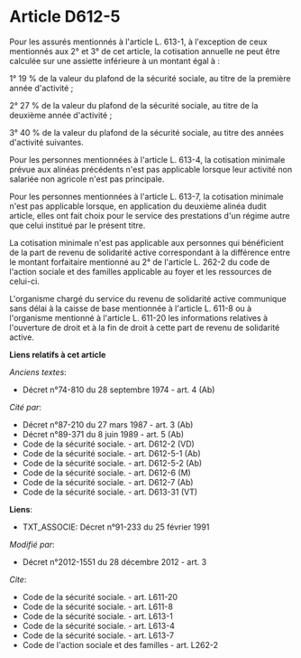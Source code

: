 # Article D612-5

Pour les assurés mentionnés à l'article L. 613-1, à l'exception de ceux mentionnés aux 2° et 3° de cet article, la cotisation
annuelle ne peut être calculée sur une assiette inférieure à un montant égal à : 

1° 19 % de la valeur du plafond de la sécurité sociale, au titre de la première année d'activité ; 

2° 27 % de la valeur du plafond de la sécurité sociale, au titre de la deuxième année d'activité ; 

3° 40 % de la valeur du plafond de la sécurité sociale, au titre des années d'activité suivantes. 

Pour les personnes mentionnées à l'article L. 613-4, la cotisation minimale prévue aux alinéas précédents n'est pas
applicable lorsque leur activité non salariée non agricole n'est pas principale. 

Pour les personnes mentionnées à l'article L. 613-7, la cotisation minimale n'est pas applicable lorsque, en application du
deuxième alinéa dudit article, elles ont fait choix pour le service des prestations d'un régime autre que celui institué par
le présent titre. 

La cotisation minimale n'est pas applicable aux personnes qui bénéficient de la part de revenu de solidarité active
correspondant à la différence entre le montant forfaitaire mentionné au 2° de l'article L. 262-2 du code de l'action sociale
et des familles applicable au foyer et les ressources de celui-ci. 

L'organisme chargé du service du revenu de solidarité active communique sans délai à la caisse de base mentionnée à l'article
L. 611-8 ou à l'organisme mentionné à l'article L. 611-20 les informations relatives à l'ouverture de droit et à la fin de
droit à cette part de revenu de solidarité active.

**Liens relatifs à cet article**

_Anciens textes_:

  - Décret n°74-810 du 28 septembre 1974 - art. 4 (Ab)

_Cité par_:

  - Décret n°87-210 du 27 mars 1987 - art. 3 (Ab)
  - Décret n°89-371 du 8 juin 1989 - art. 5 (Ab)
  - Code de la sécurité sociale. - art. D612-2 (VD)
  - Code de la sécurité sociale. - art. D612-5-1 (Ab)
  - Code de la sécurité sociale. - art. D612-5-2 (Ab)
  - Code de la sécurité sociale. - art. D612-6 (M)
  - Code de la sécurité sociale. - art. D612-7 (Ab)
  - Code de la sécurité sociale. - art. D613-31 (VT)

**Liens**:

  - TXT_ASSOCIE: Décret n°91-233 du 25 février 1991

_Modifié par_:

  - Décret n°2012-1551 du 28 décembre 2012 - art. 3

_Cite_:

  - Code de la sécurité sociale. - art. L611-20
  - Code de la sécurité sociale. - art. L611-8
  - Code de la sécurité sociale. - art. L613-1
  - Code de la sécurité sociale. - art. L613-4
  - Code de la sécurité sociale. - art. L613-7
  - Code de l'action sociale et des familles - art. L262-2
